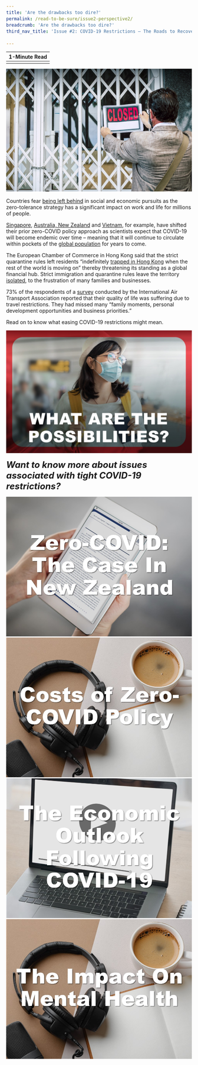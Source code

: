```yaml
---
title: 'Are the drawbacks too dire?'
permalink: /read-to-be-sure/issue2-perspective2/
breadcrumb: 'Are the drawbacks too dire?'
third_nav_title: 'Issue #2: COVID-19 Restrictions — The Roads to Recovery'

---
```



| **1-Minute Read** |
| :---------------: |
|                   |

![](../images/rtbs2-perspective2-notext.jpg)

Countries fear [being left behind](https://www.theguardian.com/world/2021/oct/30/people-are-starting-to-wane-china-zero-covid-policy-takes-toll) in social and economic pursuits as the zero-tolerance strategy has a significant impact on work and life for millions of people. 

[Singapore](https://www.straitstimes.com/singapore/health/moving-from-covid-19-pandemic-to-endemic), [Australia, New Zealand](https://www.economist.com/china/2021/10/16/how-long-can-chinas-zero-covid-policy-last) and [Vietnam](https://theconversation.com/zero-covid-worked-for-some-countries-but-high-vaccine-coverage-is-now-key-169327), for example, have shifted their prior zero-COVID policy approach as scientists expect that COVID-19 will become endemic over time – meaning that it will continue to circulate within pockets of the [global population](https://www.nature.com/articles/d41586-021-00396-2) for years to come. 



The European Chamber of Commerce in Hong Kong said that the strict quarantine rules left residents “indefinitely [trapped in Hong Kong](https://www.straitstimes.com/ASIA/EAST-ASIA/STRICT-COVID-19-CURBS-LEAVE-HONG-KONG-INDEFINITELY-TRAPPED-EU-CHAMBER-SAYS) when the rest of the world is moving on” thereby threatening its standing as a global financial hub. Strict immigration and quarantine rules leave the territory [isolated](https://www.economist.com/the-economist-explains/2021/10/06/why-hong-kongs-zero-covid-strategy-could-backfire), to the frustration of many families and businesses.



73% of the respondents of a [survey](https://www.iata.org/en/pressroom/2021-releases/2021-10-05-01/) conducted by the International Air Transport Association reported that their quality of life was suffering due to travel restrictions. They had missed many “family moments, personal development opportunities and business priorities.” 

 

Read on to know what easing COVID-19 restrictions might mean.



<div>
<div class="row is-multiline">
    <div class="col is-one-half-desktop is-one-half-tablet"></div>
    <div class="col is-one-half-desktop is-one-half-tablet">
<a href="/read-to-be-sure/issue2-perspective3/"><img src="../images/rtbs2-perspective3.jpg" alt="image 2"></a>
</div>
    <div class="col is-one-half-desktop is-one-half-tablet"></div>  
</div>	
</div>




***<font size=5>Want to know more about issues associated with tight COVID-19 restrictions?</font>***

<div>
<div class="row is-multiline">
    <div class="col is-half-desktop is-half-tablet">
<a href="https://www.newscientist.com/article/2292381-why-is-new-zealand-seemingly-giving-up-on-its-zero-COVID-strategy/"><img src="../images/rtbs2-perspective2-read1.jpg" alt="Maintaining zero-COVID policies – the case in New Zealand"></a>
</div>
    <div class="col is-half-desktop is-half-tablet">
<a href="https://www.bloomberg.com/news/audio/2021-11-17/nations-bend-to-economic-costs-of-covid-zero-tolerance-podcast"><img src="../images/rtbs2-perspective2-listen1.jpg" alt="Costs of zero-COVID policy (podcast)"></a>
</div>
    <div class="col is-half-desktop is-half-tablet">
<a href="https://www.youtube.com/watch?v=N9gjrficS5U&t=17s"><img src="../images/rtbs2-perspective2-watch1.jpg" alt="The economic outlook following COVID-19 (video)"></a>
</div>
    <div class="col is-half-desktop is-half-tablet">
<a href="https://www.nature.com/articles/d41586-021-03649-2"><img src="../images/rtbs2-perspective2-listen2.jpg" alt="The impact on Mental Health (podcast)"></a>
</div>
</div>	
</div>



